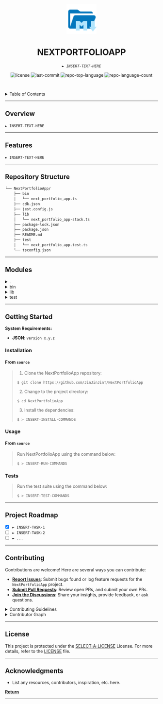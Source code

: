 <p align="center">
  <img src="https://raw.githubusercontent.com/PKief/vscode-material-icon-theme/ec559a9f6bfd399b82bb44393651661b08aaf7ba/icons/folder-markdown-open.svg" width="100" alt="project-logo">
</p>
<p align="center">
    <h1 align="center">NEXTPORTFOLIOAPP</h1>
</p>
<p align="center">
    <em><code>► INSERT-TEXT-HERE</code></em>
</p>
<p align="center">
	<img src="https://img.shields.io/github/license/JinJinJinT/NextPortfolioApp?style=default&logo=opensourceinitiative&logoColor=white&color=0080ff" alt="license">
	<img src="https://img.shields.io/github/last-commit/JinJinJinT/NextPortfolioApp?style=default&logo=git&logoColor=white&color=0080ff" alt="last-commit">
	<img src="https://img.shields.io/github/languages/top/JinJinJinT/NextPortfolioApp?style=default&color=0080ff" alt="repo-top-language">
	<img src="https://img.shields.io/github/languages/count/JinJinJinT/NextPortfolioApp?style=default&color=0080ff" alt="repo-language-count">
<p>
<p align="center">
	<!-- default option, no dependency badges. -->
</p>

<br><!-- TABLE OF CONTENTS -->
<details>
  <summary>Table of Contents</summary><br>

- [ Overview](#-overview)
- [ Features](#-features)
- [ Repository Structure](#-repository-structure)
- [ Modules](#-modules)
- [ Getting Started](#-getting-started)
  - [ Installation](#-installation)
  - [ Usage](#-usage)
  - [ Tests](#-tests)
- [ Project Roadmap](#-project-roadmap)
- [ Contributing](#-contributing)
- [ License](#-license)
- [ Acknowledgments](#-acknowledgments)
</details>
<hr>

##  Overview

<code>► INSERT-TEXT-HERE</code>

---

##  Features

<code>► INSERT-TEXT-HERE</code>

---

##  Repository Structure

```sh
└── NextPortfolioApp/
    ├── bin
    │   └── next_portfolio_app.ts
    ├── cdk.json
    ├── jest.config.js
    ├── lib
    │   └── next_portfolio_app-stack.ts
    ├── package-lock.json
    ├── package.json
    ├── README.md
    ├── test
    │   └── next_portfolio_app.test.ts
    └── tsconfig.json
```

---

##  Modules

<details closed><summary>.</summary>

| File                                                                                              | Summary                         |
| ---                                                                                               | ---                             |
| [cdk.json](https://github.com/JinJinJinT/NextPortfolioApp/blob/master/cdk.json)                   | <code>► INSERT-TEXT-HERE</code> |
| [jest.config.js](https://github.com/JinJinJinT/NextPortfolioApp/blob/master/jest.config.js)       | <code>► INSERT-TEXT-HERE</code> |
| [package-lock.json](https://github.com/JinJinJinT/NextPortfolioApp/blob/master/package-lock.json) | <code>► INSERT-TEXT-HERE</code> |
| [package.json](https://github.com/JinJinJinT/NextPortfolioApp/blob/master/package.json)           | <code>► INSERT-TEXT-HERE</code> |
| [tsconfig.json](https://github.com/JinJinJinT/NextPortfolioApp/blob/master/tsconfig.json)         | <code>► INSERT-TEXT-HERE</code> |

</details>

<details closed><summary>bin</summary>

| File                                                                                                          | Summary                         |
| ---                                                                                                           | ---                             |
| [next_portfolio_app.ts](https://github.com/JinJinJinT/NextPortfolioApp/blob/master/bin\next_portfolio_app.ts) | <code>► INSERT-TEXT-HERE</code> |

</details>

<details closed><summary>lib</summary>

| File                                                                                                                      | Summary                         |
| ---                                                                                                                       | ---                             |
| [next_portfolio_app-stack.ts](https://github.com/JinJinJinT/NextPortfolioApp/blob/master/lib\next_portfolio_app-stack.ts) | <code>► INSERT-TEXT-HERE</code> |

</details>

<details closed><summary>test</summary>

| File                                                                                                                     | Summary                         |
| ---                                                                                                                      | ---                             |
| [next_portfolio_app.test.ts](https://github.com/JinJinJinT/NextPortfolioApp/blob/master/test\next_portfolio_app.test.ts) | <code>► INSERT-TEXT-HERE</code> |

</details>

---

##  Getting Started

**System Requirements:**

* **JSON**: `version x.y.z`

###  Installation

<h4>From <code>source</code></h4>

> 1. Clone the NextPortfolioApp repository:
>
> ```console
> $ git clone https://github.com/JinJinJinT/NextPortfolioApp
> ```
>
> 2. Change to the project directory:
> ```console
> $ cd NextPortfolioApp
> ```
>
> 3. Install the dependencies:
> ```console
> $ > INSERT-INSTALL-COMMANDS
> ```

###  Usage

<h4>From <code>source</code></h4>

> Run NextPortfolioApp using the command below:
> ```console
> $ > INSERT-RUN-COMMANDS
> ```

###  Tests

> Run the test suite using the command below:
> ```console
> $ > INSERT-TEST-COMMANDS
> ```

---

##  Project Roadmap

- [X] `► INSERT-TASK-1`
- [ ] `► INSERT-TASK-2`
- [ ] `► ...`

---

##  Contributing

Contributions are welcome! Here are several ways you can contribute:

- **[Report Issues](https://github.com/JinJinJinT/NextPortfolioApp/issues)**: Submit bugs found or log feature requests for the `NextPortfolioApp` project.
- **[Submit Pull Requests](https://github.com/JinJinJinT/NextPortfolioApp/blob/main/CONTRIBUTING.md)**: Review open PRs, and submit your own PRs.
- **[Join the Discussions](https://github.com/JinJinJinT/NextPortfolioApp/discussions)**: Share your insights, provide feedback, or ask questions.

<details closed>
<summary>Contributing Guidelines</summary>

1. **Fork the Repository**: Start by forking the project repository to your github account.
2. **Clone Locally**: Clone the forked repository to your local machine using a git client.
   ```sh
   git clone https://github.com/JinJinJinT/NextPortfolioApp
   ```
3. **Create a New Branch**: Always work on a new branch, giving it a descriptive name.
   ```sh
   git checkout -b new-feature-x
   ```
4. **Make Your Changes**: Develop and test your changes locally.
5. **Commit Your Changes**: Commit with a clear message describing your updates.
   ```sh
   git commit -m 'Implemented new feature x.'
   ```
6. **Push to github**: Push the changes to your forked repository.
   ```sh
   git push origin new-feature-x
   ```
7. **Submit a Pull Request**: Create a PR against the original project repository. Clearly describe the changes and their motivations.
8. **Review**: Once your PR is reviewed and approved, it will be merged into the main branch. Congratulations on your contribution!
</details>

<details closed>
<summary>Contributor Graph</summary>
<br>
<p align="center">
   <a href="https://github.com{/JinJinJinT/NextPortfolioApp/}graphs/contributors">
      <img src="https://contrib.rocks/image?repo=JinJinJinT/NextPortfolioApp">
   </a>
</p>
</details>

---

##  License

This project is protected under the [SELECT-A-LICENSE](https://choosealicense.com/licenses) License. For more details, refer to the [LICENSE](https://choosealicense.com/licenses/) file.

---

##  Acknowledgments

- List any resources, contributors, inspiration, etc. here.

[**Return**](#-overview)

---
